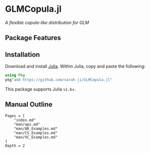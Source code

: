 # GLMCopula.jl 

*A flexible copula-like distribution for GLM*

## Package Features

## Installation

Download and install [Julia](https://julialang.org/downloads/). Within Julia, copy and paste the following: 
```julia
using Pkg
pkg"add https://github.com/sarah-ji/GLMCopula.jl"
```
This package supports Julia `v1.6`+.

## Manual Outline

```@contents
Pages = [
    "index.md"
    "man/api.md"
    "man/AR_Examples.md"
    "man/CS_Examples.md"
    "man/VC_Examples.md"
]
Depth = 2
```

